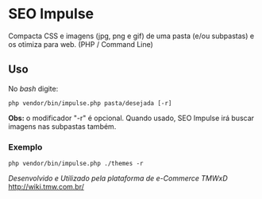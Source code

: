 # SEO Impulse
Compacta CSS e imagens (jpg, png e gif) de uma pasta (e/ou subpastas) e os otimiza para web. (PHP / Command Line)

## Uso
No _bash_ digite:

    php vendor/bin/impulse.php pasta/desejada [-r]

**Obs:** o modificador "-r" é opcional. Quando usado, SEO Impulse irá buscar imagens nas subpastas também.

### Exemplo
    
    php vendor/bin/impulse.php ./themes -r



_Desenvolvido e Utilizado pela plataforma de e-Commerce TMWxD_
http://wiki.tmw.com.br/